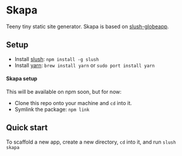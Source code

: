 # Skapa

Teeny tiny static site generator. Skapa is based on [slush-globeapp](https://github.com/BostonGlobe/slush-globeapp).

## Setup
* Install [slush](http://slushjs.github.io/#/): `npm install -g slush`
* Install [yarn](https://yarnpkg.com/en/docs/install): `brew install yarn` or `sudo port install yarn`

#### Skapa setup
This will be available on npm soon, but for now:
* Clone this repo onto your machine and `cd` into it.
* Symlink the package: `npm link`

## Quick start
To scaffold a new app, create a new directory, `cd` into it, and run `slush skapa`
